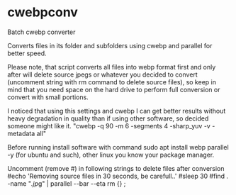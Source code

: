 # cwebpconv
Batch cwebp converter

Converts files in its folder and subfolders using cwebp and parallel for better speed. 

Please note, that script converts all files into webp format first and only after will delete source jpegs or whatever you decided to convert (uncomment string with rm command to delete source files), so keep in mind that you need space on the hard drive to perform full conversion or convert with small portions.

I noticed that using this settings and cwebp I can get better results without heavy degradation in quality than if using other software, so decided someone might like it. "cwebp -q 90 -m 6 -segments 4 -sharp_yuv -v -metadata all"

Before running install software with command sudo apt install webp parallel -y (for ubuntu and such), other linux you know your package manager.

Uncomment (remove #) in following strings to delete files after conversion
#echo 'Removing source files in 30 seconds, be carefull..'
#sleep 30
#find . -name "*.jp*g" | parallel --bar --eta rm {} \;
